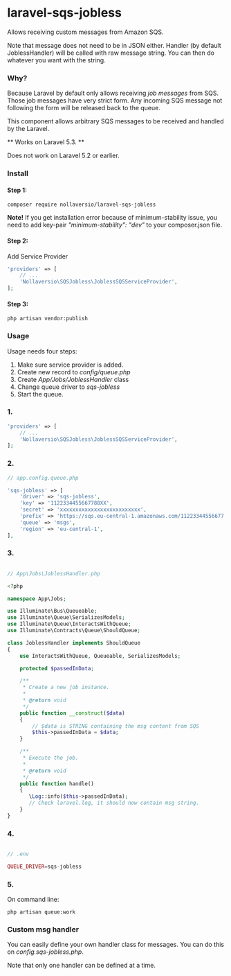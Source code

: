 # laravel-sqs-jobless

Allows receiving custom messages from Amazon SQS. 

Note that message does not need to be in JSON either. Handler (by default JoblessHandler) will be called with raw message string. You can then do whatever you want with the string.

### Why?

Because Laravel by default only allows receiving *job messages* from SQS. Those job messages have very strict form. Any incoming SQS message not following the form will be released back to the queue.

This component allows arbitrary SQS messages to be received and handled by the Laravel.

** Works on Laravel 5.3. **

Does not work on Laravel 5.2 or earlier.

### Install

#### Step 1:

```
composer require nollaversio/laravel-sqs-jobless
```
**Note!** If you get installation error because of minimum-stability issue, you need to add key-pair *"minimum-stability": "dev"* to your composer.json file.

#### Step 2:

Add Service Provider

```php
'providers' => [
    // ...
    'Nollaversio\SQSJobless\JoblessSQSServiceProvider',
];
```

#### Step 3:

```
php artisan vendor:publish
```

### Usage

Usage needs four steps:

1. Make sure service provider is added.
2. Create new record to *config/queue.php*
3. Create *App/Jobs/JoblessHandler* class
4. Change queue driver to *sqs-jobless*
5. Start the queue.


### 1.

```php
'providers' => [
    // ...
    'Nollaversio\SQSJobless\JoblessSQSServiceProvider',
];

```

### 2.

```php
// app.config.queue.php

'sqs-jobless' => [
    'driver' => 'sqs-jobless',
    'key' => '1122334455667788XX',
    'secret' => 'xxxxxxxxxxxxxxxxxxxxxxxxxx',
    'prefix' => 'https://sqs.eu-central-1.amazonaws.com/11223344556677',
    'queue' => 'msgs',
    'region' => 'eu-central-1',
], 
```

### 3.

```php

// App\Jobs\JoblessHandler.php

<?php

namespace App\Jobs;

use Illuminate\Bus\Queueable;
use Illuminate\Queue\SerializesModels;
use Illuminate\Queue\InteractsWithQueue;
use Illuminate\Contracts\Queue\ShouldQueue;

class JoblessHandler implements ShouldQueue
{
    use InteractsWithQueue, Queueable, SerializesModels;

    protected $passedInData;

    /**
     * Create a new job instance.
     *
     * @return void
     */
    public function __construct($data)
    {
        // $data is STRING containing the msg content from SQS
        $this->passedInData = $data;
    }

    /**
     * Execute the job.
     *
     * @return void
     */
    public function handle()
    {
       \Log::info($this->passedInData);
       // Check laravel.log, it should now contain msg string.
    }
}

```

### 4.

```php

// .env

QUEUE_DRIVER=sqs-jobless

```

### 5.

On command line:

```
php artisan queue:work
```

### Custom msg handler

You can easily define your own handler class for messages. You can do this on *config.sqs-jobless.php*. 

Note that only one handler can be defined at a time.

